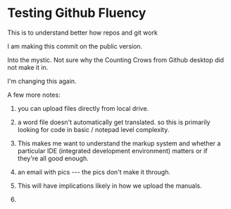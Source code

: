 # Testing Github Fluency
This is to understand better how repos and git work


I am making this commit on the public version.  

Into the mystic. 
Not sure why the Counting Crows from Github desktop did not make it in. 

I'm changing this again. 

A few more notes:
  1.  you can upload files directly from local drive.
  2.  a word file doesn't automatically get translated.  so this is primarily looking for code in basic / notepad level complexity.
  3.  This makes me want to understand the markup system and whether a particular IDE (integrated development environment) matters or if they're all good enough.
  4.  an email with pics --- the pics don't make it through.
  5.  This will have implications likely in how we upload the manuals.

  6.  
